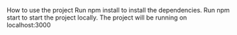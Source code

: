 How to use the project
Run npm install to install the dependencies.
Run npm start to start the project locally.
The project will be running on localhost:3000